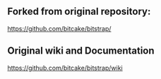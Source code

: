 ## Forked from original repository:
https://github.com/bitcake/bitstrap/

## Original wiki and Documentation
https://github.com/bitcake/bitstrap/wiki
